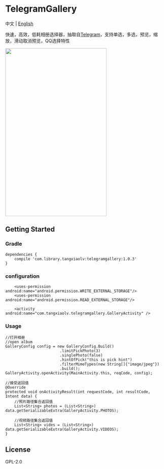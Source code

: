 # TelegramGallery
中文 | [English](https://github.com/TangXiaoLv/TelegramGallery)

快速，高效，低耗相册选择器，抽取自[Telegram](https://github.com/DrKLO/Telegram)，支持单选，多选，预览，缩放，滑动取消预览，QQ选择特性

<img src="png/1.gif" height= "528" width="320">

## Getting Started
### Gradle
```
dependencies {
    compile 'com.library.tangxiaolv:telegramgallery:1.0.3'
}
```

### configuration
```
	<uses-permission android:name="android.permission.WRITE_EXTERNAL_STORAGE"/>
    <uses-permission android:name="android.permission.READ_EXTERNAL_STORAGE"/>

	<activity android:name="com.tangxiaolv.telegramgallery.GalleryActivity" />
```
### Usage
```
//打开相册
//open album
GalleryConfig config = new GalleryConfig.Build()
                        .limitPickPhoto(3)
                        .singlePhoto(false)
                        .hintOfPick("this is pick hint")
                        .filterMimeTypes(new String[]{"image/jpeg"})
                        .build();
GalleryActivity.openActivity(MainActivity.this, reqCode, config);

//接受返回值
@Override
protected void onActivityResult(int requestCode, int resultCode, Intent data) {
	//照片路径集合返回值
    List<String> photos = (List<String>) data.getSerializableExtra(GalleryActivity.PHOTOS);

	//视频路径集合返回值
	List<String> vides = (List<String>) data.getSerializableExtra(GalleryActivity.VIDEOS);
}
```
## License
GPL-2.0
